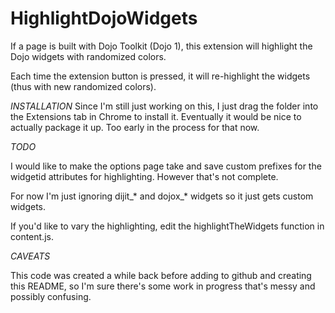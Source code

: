 # HighlightDojoWidgets
If a page is built with Dojo Toolkit (Dojo 1), this extension will highlight the Dojo widgets with randomized colors.

Each time the extension button is pressed, it will re-highlight the widgets (thus with new randomized colors).

*INSTALLATION*
Since I'm still just working on this, I just drag the folder into the Extensions tab in Chrome to install it. Eventually it would be nice to actually package it up.  Too early in the process for that now.


*TODO*

I would like to make the options page take and save custom prefixes for the widgetid attributes for highlighting. However that's not complete.

For now I'm just ignoring dijit_* and dojox_* widgets so it just gets custom widgets.

If you'd like to vary the highlighting, edit the highlightTheWidgets function in content.js. 

*CAVEATS*

This code was created a while back before adding to github and creating this README, so I'm sure there's some work in progress that's messy and possibly confusing.
